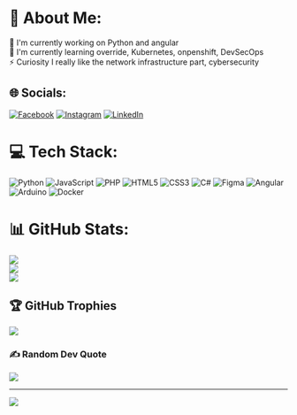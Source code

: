 # 💫 About Me:
🔭 I'm currently working on Python and angular<br>🌱 I'm currently learning override, Kubernetes, onpenshift, DevSecOps<br>⚡ Curiosity I really like the network infrastructure part, cybersecurity


## 🌐 Socials:
[![Facebook](https://img.shields.io/badge/Facebook-%231877F2.svg?logo=Facebook&logoColor=white)](https://facebook.com/vitorio.cavalheiro) [![Instagram](https://img.shields.io/badge/Instagram-%23E4405F.svg?logo=Instagram&logoColor=white)](https://instagram.com/vitorio.cavalheiro) [![LinkedIn](https://img.shields.io/badge/LinkedIn-%230077B5.svg?logo=linkedin&logoColor=white)](https://linkedin.com/in/vitorio.cavalheiro) 

# 💻 Tech Stack:
![Python](https://img.shields.io/badge/python-3670A0?style=flat&logo=python&logoColor=ffdd54) ![JavaScript](https://img.shields.io/badge/javascript-%23323330.svg?style=flat&logo=javascript&logoColor=%23F7DF1E) ![PHP](https://img.shields.io/badge/php-%23777BB4.svg?style=flat&logo=php&logoColor=white) ![HTML5](https://img.shields.io/badge/html5-%23E34F26.svg?style=flat&logo=html5&logoColor=white) ![CSS3](https://img.shields.io/badge/css3-%231572B6.svg?style=flat&logo=css3&logoColor=white) ![C#](https://img.shields.io/badge/c%23-%23239120.svg?style=flat&logo=c-sharp&logoColor=white) 	![Figma](https://img.shields.io/badge/figma-%23F24E1E.svg?style=flat&logo=figma&logoColor=white) ![Angular](https://img.shields.io/badge/angular-%23DD0031.svg?style=flat&logo=angular&logoColor=white) ![Arduino](https://img.shields.io/badge/-Arduino-00979D?style=flat&logo=Arduino&logoColor=white) ![Docker](https://img.shields.io/badge/docker-%230db7ed.svg?style=flat&logo=docker&logoColor=white)
# 📊 GitHub Stats:
![](https://github-readme-stats.vercel.app/api?username=oVitorio-ac&theme=monokai&hide_border=false&include_all_commits=true&count_private=true)<br/>
![](https://github-readme-streak-stats.herokuapp.com/?user=oVitorio-ac&theme=monokai&hide_border=false)<br/>
![](https://github-readme-stats.vercel.app/api/top-langs/?username=oVitorio-ac&theme=monokai&hide_border=false&include_all_commits=true&count_private=true&layout=compact)

## 🏆 GitHub Trophies
![](https://github-profile-trophy.vercel.app/?username=oVitorio-ac&theme=monokai&no-frame=false&no-bg=true&margin-w=4)

### ✍️ Random Dev Quote
![](https://quotes-github-readme.vercel.app/api?type=horizontal&theme=gruvbox)

---
[![](https://visitcount.itsvg.in/api?id=oVitorio-ac&icon=5&color=7)](https://visitcount.itsvg.in)

<!-- Proudly created with GPRM ( https://gprm.itsvg.in ) -->
